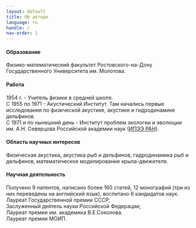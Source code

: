 ```yaml
---
layout: default
title: Об авторе
language: ru
handle: /
nav-order: 1
---
```

#### Образование
Физико-математический факультет Ростовского-на-Дону Государственного Университета им. Молотова.

#### Работа
1954 г. - Учитель физики в средней школе.  
С 1955 по 1971 -  Акустический Институт. Там начались первые исследования по физической акустике, акустике и гидродинамике дельфинов.  
С 1971 и по нынешний день -  Институт проблем экологии и эволюции им. А.Н. Северцова Российской академии наук ([ИПЭЭ РАН](https://sev-in.ru/)).

#### Область научных интересов
Физическая акустика, акустика рыб и дельфинов, гидродинамика рыб и дельфинов, математическое моделирование крыла-движителя.

#### Научная деятельность
Получено 9 патентов, написано более 160 статей, 12 монографий (три из них переведены на английский язык), воспитано 6 кандидатов наук.  
Лауреат Государственной премии СССР;  
Заслуженный деятель науки Российской Федерации;  
Лауреат премии им. академика  В.Е.Соколова.  
Лауреат премии МОИП.
